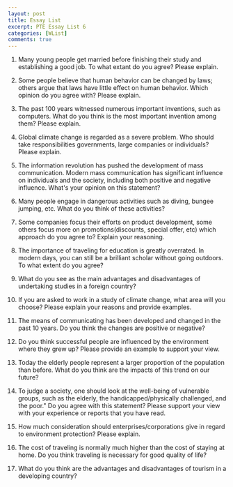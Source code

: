 ```yaml
---
layout: post
title: Essay List
excerpt: PTE Essay List 6
categories: [WList]
comments: true
---
```



1. Many young people get married before finishing their study and establishing a good job. To what extant do you agree? Please explain.

2. Some people believe that human behavior can be changed by laws; others argue that laws have little effect on human behavior. Which opinion do you agree with? Please explain.

3. The past 100 years witnessed numerous important inventions, such as computers. What do you think is the most important invention among them? Please explain.

4. Global climate change is regarded as a severe problem. Who should take responsibilities  governments, large companies or individuals? Please explain.

5. The information revolution has pushed the development of mass communication. Modern mass communication has significant influence on individuals and the society, including both positive and negative influence. What's your opinion on this statement?

6. Many people engage in dangerous activities such as diving, bungee jumping, etc. What do you think of these activities?

7. Some companies focus their efforts on product development, some others focus more on promotions(discounts, special offer, etc) which approach do you agree to? Explain your reasoning.

8. The importance of traveling for education is greatly overrated. In modern days, you can still be a brilliant scholar without going outdoors. To what extent do you agree?

9. What do you see as the main advantages and disadvantages of undertaking studies in a foreign country?

10. If you are asked to work in a study of climate change, what area will you choose? Please explain your reasons and provide examples. 

11. The means of communicating has been developed and changed in the past 10 years. Do you think the changes are positive or negative?

12. Do you think successful people are influenced by the environment where they grew up? Please provide an example to support your view.

13. Today the elderly people represent a larger proportion of the population than before. What do you think are the impacts of this trend on our future?

14. To judge a society, one should look at the well-being of vulnerable groups, such as the elderly, the handicapped/physically challenged, and the poor." Do you agree with this statement? Please support your view with your experience or reports that you have read.

15. How much consideration should enterprises/corporations give in regard to environment protection? Please explain.

16. The cost of traveling is normally much higher than the cost of staying at home. Do you think traveling is necessary for good quality of life?

17. What do you think are the advantages and disadvantages of tourism in a developing country?

